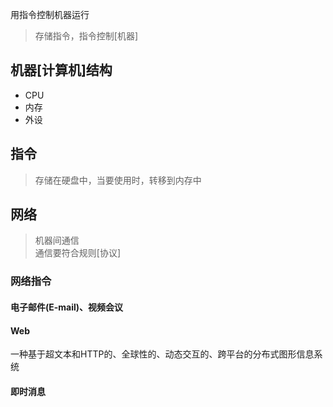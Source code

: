 用指令控制机器运行
> 存储指令，指令控制[机器]

<!--more-->

## 机器[计算机]结构
- CPU 
- 内存
- 外设
## 指令
> 存储在硬盘中，当要使用时，转移到内存中

## 网络 
> 机器间通信  
> 通信要符合规则[协议]

### 网络指令
#### 电子邮件(E-mail)、视频会议
#### Web
一种基于超文本和HTTP的、全球性的、动态交互的、跨平台的分布式图形信息系统

#### 即时消息
